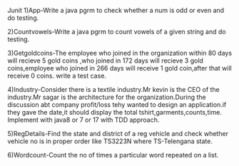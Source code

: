 Junit
1)App-Write a java pgrm to check whether a num is odd or even and do testing.

2)Countvowels-Write a java pgrm to count vowels of a given string and do testing.

3)Getgoldcoins-The employee who joined in the organization within 80 days will recieve 5 gold coins ,who joined in 172 days will recieve 3 gold coins,employee who joined in 266 days will receive 1 gold coin,after that will receive 0 coins.
write a test case.

4)Industry-Consider there is a textile industry.Mr kevin is the CEO of the industry.Mr sagar is the architecture for the organization.During the discussion abt company profit/loss tehy wanted to design an application.if they gave the date,it should display the total tshirt,garments,counts,time.
Implement with java8 or 7 or 17 with TDD approach.

5)RegDetails-Find the state and district of a reg vehicle and check whether vehicle no is in proper order like TS3223N where TS-Telengana state.

6)Wordcount-Count the no of times a particular word repeated on a list. 
